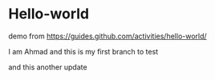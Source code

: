 # Hello-world
demo from https://guides.github.com/activities/hello-world/

I am Ahmad and this is my first branch to test

and this another update
